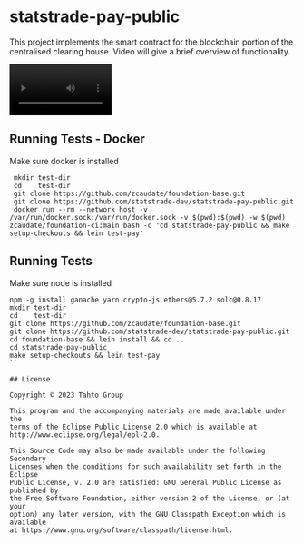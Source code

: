 # statstrade-pay-public

This project implements the smart contract for the blockchain portion of the centralised clearing house. Video will give a brief overview of functionality.

<video src='https://drive.google.com/file/d/18UvfLPTkdFgmhCFeTAbxViSfYX7BFTb8/view?usp=share_link' width=180></video>

## Running Tests - Docker

Make sure docker is installed


```
 mkdir test-dir
 cd    test-dir
 git clone https://github.com/zcaudate/foundation-base.git
 git clone https://github.com/statstrade-dev/statstrade-pay-public.git
 docker run --rm --network host -v /var/run/docker.sock:/var/run/docker.sock -v $(pwd):$(pwd) -w $(pwd) zcaudate/foundation-ci:main bash -c 'cd statstrade-pay-public && make setup-checkouts && lein test-pay'

```

## Running Tests

Make sure node is installed

```
npm -g install ganache yarn crypto-js ethers@5.7.2 solc@0.8.17
mkdir test-dir
cd    test-dir
git clone https://github.com/zcaudate/foundation-base.git
git clone https://github.com/statstrade-dev/statstrade-pay-public.git
cd foundation-base && lein install && cd ..
cd statstrade-pay-public
make setup-checkouts && lein test-pay
``

## License

Copyright © 2023 Tahto Group

This program and the accompanying materials are made available under the
terms of the Eclipse Public License 2.0 which is available at
http://www.eclipse.org/legal/epl-2.0.

This Source Code may also be made available under the following Secondary
Licenses when the conditions for such availability set forth in the Eclipse
Public License, v. 2.0 are satisfied: GNU General Public License as published by
the Free Software Foundation, either version 2 of the License, or (at your
option) any later version, with the GNU Classpath Exception which is available
at https://www.gnu.org/software/classpath/license.html.
